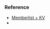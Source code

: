 
### Reference
- [Memberlist + KV](https://reintech.io/blog/implementing-distributed-key-value-store-go/)
- 